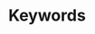 ---
title: "Keywords"
description: "This page lists keywords appearing in Pascal Michaillat's research and teaching."
layout: "terms"
---